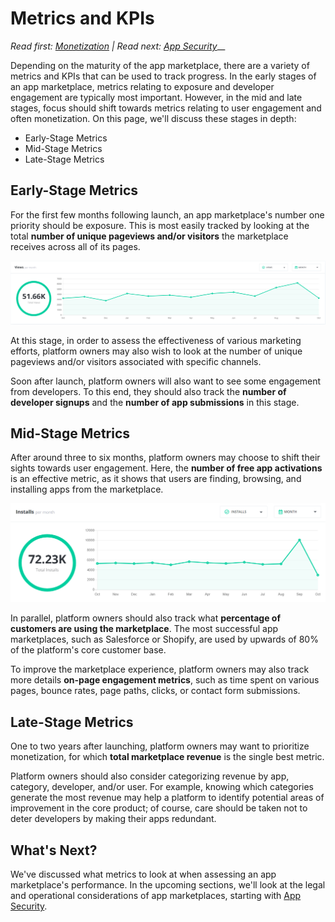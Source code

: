 # Metrics and KPIs

_Read first:_ [_Monetization_](http://blueprint.openchannel.io/success/monetization/) _| Read next:_ [_App Security_](http://blueprint.openchannel.io/operations/app-security/)__

Depending on the maturity of the app marketplace, there are a variety of metrics and KPIs that can be used to track progress. In the early stages of an app marketplace, metrics relating to exposure and developer engagement are typically most important. However, in the mid and late stages, focus should shift towards metrics relating to user engagement and often monetization. On this page, we'll discuss these stages in depth:

* Early-Stage Metrics
* Mid-Stage Metrics
* Late-Stage Metrics

## Early-Stage Metrics

For the first few months following launch, an app marketplace's number one priority should be exposure. This is most easily tracked by looking at the total **number of unique pageviews and/or visitors** the marketplace receives across all of its pages.

![](<../.gitbook/assets/image (14).png>)

At this stage, in order to assess the effectiveness of various marketing efforts, platform owners may also wish to look at the number of unique pageviews and/or visitors associated with specific channels.

Soon after launch, platform owners will also want to see some engagement from developers. To this end, they should also track the **number of developer signups** and the **number of app submissions** in this stage.

## Mid-Stage Metrics

After around three to six months, platform owners may choose to shift their sights towards user engagement. Here, the **number of free app activations** is an effective metric, as it shows that users are finding, browsing, and installing apps from the marketplace.

![](<../.gitbook/assets/image (8).png>)

In parallel, platform owners should also track what **percentage of customers are using the marketplace**. The most successful app marketplaces, such as Salesforce or Shopify, are used by upwards of 80% of the platform's core customer base.

To improve the marketplace experience, platform owners may also track more details **on-page engagement metrics**, such as time spent on various pages, bounce rates, page paths, clicks, or contact form submissions.

## Late-Stage Metrics

One to two years after launching, platform owners may want to prioritize monetization, for which **total marketplace revenue** is the single best metric.

Platform owners should also consider categorizing revenue by app, category, developer, and/or user. For example, knowing which categories generate the most revenue may help a platform to identify potential areas of improvement in the core product; of course, care should be taken not to deter developers by making their apps redundant.

## What's Next?

We've discussed what metrics to look at when assessing an app marketplace's performance. In the upcoming sections, we'll look at the legal and operational considerations of app marketplaces, starting with [App Security](http://blueprint.openchannel.io/operations/app-security/).
